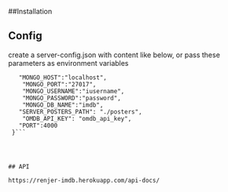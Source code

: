 ##Installation


## Config
create a server-config.json with content like below, or pass
these parameters as environment variables

   ``` {
      "MONGO_HOST":"localhost",
       "MONGO_PORT":"27017",
       "MONGO_USERNAME":"iusername",
       "MONGO_PASSWORD":"password",
       "MONGO_DB_NAME":"imdb",
      "SERVER_POSTERS_PATH": "./posters",
       "OMDB_API_KEY": "omdb_api_key",
      "PORT":4000
    }```




## API

https://renjer-imdb.herokuapp.com/api-docs/
